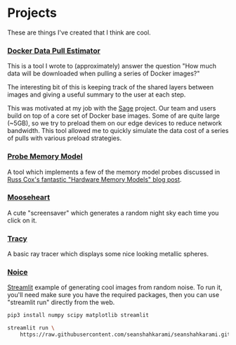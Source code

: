 # Projects

These are things I've created that I think are cool.

### [Docker Data Pull Estimator](https://github.com/seanshahkarami/docker-image-pull-size)

This is a tool I wrote to (approximately) answer the question "How much data will be downloaded when
pulling a series of Docker images?"

The interesting bit of this is keeping track of the shared layers between images and giving
a useful summary to the user at each step.

This was motivated at my job with the [Sage](https://sagecontinuum.org) project. Our team and users
build on top of a core set of Docker base images. Some of are quite large (~5GB), so we try to preload them on our
edge devices to reduce network bandwidth. This tool allowed me to quickly simulate the data cost of a series of
pulls with various preload strategies.

### [Probe Memory Model](https://github.com/seanshahkarami/probe-memory-model)

A tool which implements a few of the memory model probes discussed in [Russ Cox's fantastic "Hardware Memory Models" blog post](https://research.swtch.com/hwmm).

### [Mooseheart](mooseheart.html)

A cute "screensaver" which generates a random night sky each time you click on it.

### [Tracy](tracy.html)

A basic ray tracer which displays some nice looking metallic spheres.

### [Noice](https://github.com/seanshahkarami/seanshahkarami.github.io/blob/main/docs/noice.py)

[Streamlit](https://www.streamlit.io) example of generating cool images from random noise. To run
it, you'll need make sure you have the required packages, then you can use "streamlit run" directly from the
web.

```sh
pip3 install numpy scipy matplotlib streamlit

streamlit run \
	https://raw.githubusercontent.com/seanshahkarami/seanshahkarami.github.io/main/docs/noice.py
```
